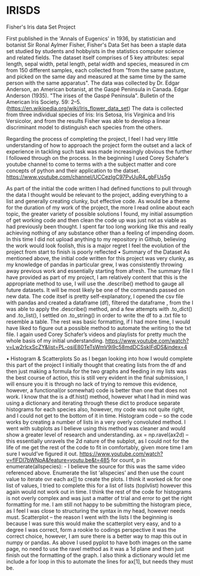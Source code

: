 # IRISDS
Fisher's Iris data Set Project

First published in the 'Annals of Eugenics' in 1936, by statistician and botanist Sir Ronal Aylmer Fisher, Fisher's Data Set has been a staple data set studied by students and hobbyists in the statistics computer science and related fields.
The dataset itself comprises of 5 key attributes: sepal length, sepal width, petal length, petal width and species, measured in cm from 150 different samples, each collected from "from the same pasture, and picked on the same day and measured at the same time by the same person with the same apparatus".  The data was collected by Dr. Edgar Anderson, an American botanist, at the Gaspé Peninsula in Canada.
Edgar Anderson (1935). "The irises of the Gaspé Peninsula". Bulletin of the American Iris Society. 59: 2–5. (https://en.wikipedia.org/wiki/Iris_flower_data_set)
The data is collected from three individual species of Iris: Iris Setosa, Iris Virginica and Iris Versicolor, and from the results Fisher was able to develop a linear discriminant model to distinguish each species from the others. 

Regarding the process of completing the project, I feel I had very little understanding of how to approach the project form the outset and a lack of experience in tackling such task was made increasingly obvious the further I followed through on the process.
In the beginning I used Corey Schafer’s youtube channel to come to terms with a the subject matter and core concepts of python and their application to the datset. 
https://www.youtube.com/channel/UCCezIgC97PvUuR4_gbFUs5g 

As part of the initial the code written I had defined functions to pull through the data I thought would be relevant to the project, adding everything to a list and generally creating clunky, but effective code. As would be a theme for the duration of my work of the project, the more I read online about each topic, the greater variety of possible solutions I found, my initial assumption of get working code and then clean the code up was just not as viable as had previously been thought. I spent far too long working like this and really achieving nothing of any substance other than a feeling of impending doom. In this time I did not upload anything to my repository in Github, believing the work would look foolish, this is a major regret I feel the evolution of the project from start to finish is poorly reflected
•	Summary of the Dataset
As mentioned above, the initial code written for this project was very clunky, as my knowledge 
of pandas in particular grew, I was consistently throwing away previous work and essentially starting from afresh.  The summary file I have provided as part of my project, I am relatively content that this is the appropriate method to use, I will use the .describe() method to gauge all future datasets. It will be most likely be one of the commands passed on new data. The code itsef is pretty self-explanatory, I opened the csv file with pandas and created a dataframe (df), filtered the dataframe , from the I was able to apply the .describe() method, and a few attempts with .to_dict() and .to_list(), I settled on .to_string() in order to write the df to a .txt file to resemble a table. The rest was basic formatting, if I had more time, I would have liked to figure out a possible method to automate the writing to the txt file. I again used Corey Schafer’s videos and playlists for pretty much the whole basis of my initial understanding.
https://www.youtube.com/watch?v=Lw2rlcxScZY&list=PL-osiE80TeTsWmV9i9c58mdDCSskIFdDS&index=4

•	Histogram & Scatterplots
So as I began looking into how I would complete this part of the project I initially thought
that creating lists from the df and then just making a formula for the two graphs and feeding in my lists was the best course of action, this is still very evident in the final submission, I will ensure you it is through no lack of trying to remove this evidence, however, a functional(or somewhat) code is better than one that does not work. I know that the is a df.hist() method, however what I had in mind was using a dictionary and iterating through these dict to produce separate histograms for each species also, however, my code was not quite right,  and I could not get to the bottom of it in time.
Histogram code – so the code works by creating a number of lists in a very overly convoluted method. I went with subplots as I believe using this method was cleaner and would show a greater level of research and understanding. 
ax = np.ravel(ax2d)  – this essentially unravels the 2d nature of the subplot, as I could not for the life of me get the rest of the code to fit in comfortably, given more time I am sure I would’ve figured it out. https://www.youtube.com/watch?v=fIFDI7bWNpA&feature=youtu.be&t=485
for count, p in enumerate(allspecies): - I believe the source for this was the same video referenced above. Enumerate the list ‘allspecies’ and then use the count value to iterate ovr each ax[] to create the plots. I think it worked ok for one list of values, I tried to complete this for a list of lists (toplvlist) however this again would not work out in time.
I think the rest of the code for histograms is not overly complex and was just a matter of trial and error to get the right formatting for me. 
I am still not happy to be submitting the histogram piece, as I feel I was close to structuring the syntax in my head, however needs must.
Scatterplot – the reason I went with the lists I the beginning is because I was sure this would make the scatterplot  very easy, and to a degree I was correct, form a rookie to codings perspective it was the correct choice, however, I am sure there is a better way to map this out in numpy or pandas.
As above I used pyplot to have both images on the same page, no need to use the ravel method as it was a 1d plane and then just finish out the formatting of the graph. I also think a dictionary would let me include a for loop in this to automate the lines for ax[1], but needs they must be.

